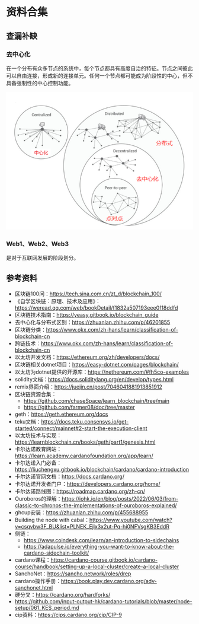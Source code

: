 # 资料合集
## 查漏补缺
### 去中心化
在一个分布有众多节点的系统中，每个节点都具有高度自治的特征。节点之间彼此可以自由连接，形成新的连接单元。任何一个节点都可能成为阶段性的中心，但不具备强制性的中心控制功能。

![2024-12-23-03-10-17.png](./images/2024-12-23-03-10-17.png)

### Web1、Web2、Web3
是对于互联网发展的阶段划分。


## 参考资料
- 区块链100问：https://tech.sina.com.cn/zt_d/blockchain_100/
- 《自学区块链：原理、技术及应用》：https://weread.qq.com/web/bookDetail/f1832a507193eee0f18ddfd
- 区块链技术指南：https://yeasy.gitbook.io/blockchain_guide
- 去中心化与分布式区别：https://zhuanlan.zhihu.com/p/46201855
- 区块链分类：https://www.okx.com/zh-hans/learn/classification-of-blockchain-cn
- 跨链技术：https://www.okx.com/zh-hans/learn/classification-of-blockchain-cn
- 以太坊开发文档：https://ethereum.org/zh/developers/docs/
- 区块链相关dotnet项目：https://easy-dotnet.com/pages/blockchain/
- 以太坊为dotnet提供的开源库：https://nethereum.com/#fh5co-examples
- solidity文档：https://docs.soliditylang.org/en/develop/types.html
- remix界面介绍：https://juejin.cn/post/7046041881913851912
- 区块链资源合集：
    - https://github.com/chaseSpace/learn_blockchain/tree/main
    - https://github.com/farmer08/doc/tree/master
- geth：https://geth.ethereum.org/docs
- teku文档：https://docs.teku.consensys.io/get-started/connect/mainnet#2-start-the-execution-client
- 以太坊技术与实现：https://learnblockchain.cn/books/geth/part1/genesis.html
- 卡尔达诺教育网站：https://learn.academy.cardanofoundation.org/app/learn/
- 卡尔达诺入门必备：https://liuchengxu.gitbook.io/blockchain/cardano/cardano-introduction
- 卡尔达诺官网文档：https://docs.cardano.org/
- 卡尔达诺开发者门户：https://developers.cardano.org/home/
- 卡尔达诺路线图：https://roadmap.cardano.org/zh-cn/
- Ouroboros的理解：https://iohk.io/en/blog/posts/2022/06/03/from-classic-to-chronos-the-implementations-of-ouroboros-explained/
- ghcup安装：https://zhuanlan.zhihu.com/p/455688955
- Building the node with cabal：https://www.youtube.com/watch?v=csqvbw3F_BU&list=PLNEK_Ejlx3x2ut-Pq-hi0NFVsgKB3EddR
- 侧链：
    - https://www.coindesk.com/learn/an-introduction-to-sidechains
    - https://adapulse.io/everything-you-want-to-know-about-the-cardano-sidechain-toolkit/
- cardano课程：https://cardano-course.gitbook.io/cardano-course/handbook/setting-up-a-local-cluster/create-a-local-cluster
- SanchoNet：https://sancho.network/roles/drep
- cardano操作手册：https://book.play.dev.cardano.org/adv-sanchonet.html
- 硬分叉：https://cardano.org/hardforks/
- https://github.com/input-output-hk/cardano-tutorials/blob/master/node-setup/061_KES_period.md
- cip资料：https://cips.cardano.org/cip/CIP-9